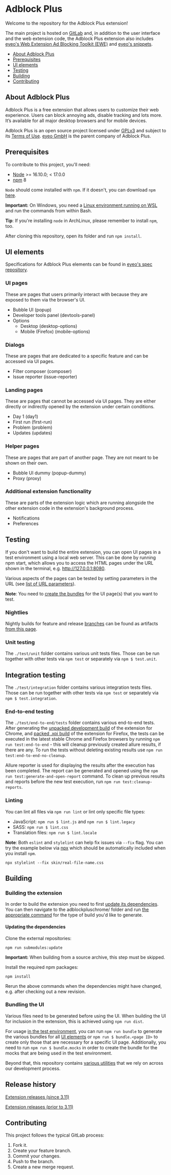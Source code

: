 # Adblock Plus

Welcome to the repository for the Adblock Plus extension!

The main project is hosted on [GitLab][abp-ui] and, in addition to the user
interface and the web extension code, the Adblock Plus extension also includes
[eyeo's Web Extension Ad Blocking Toolkit (EWE)][eyeo-ewe] and
[eyeo's snippets][eyeo-snippets].

- [About Adblock Plus](#about-adblock-plus)
- [Prerequisites](#prerequisites)
- [UI elements](#ui-elements)
- [Testing](#testing)
- [Building](#building)
- [Contributing](#contributing)

## About Adblock Plus

Adblock Plus is a free extension that allows users to customize their web
experience. Users can block annoying ads, disable tracking and lots more. It’s
available for all major desktop browsers and for mobile devices.

Adblock Plus is an open source project licensed under [GPLv3][gpl3] and subject
to its [Terms of Use][eyeo-terms]. [eyeo GmbH][eyeo] is the parent company of
Adblock Plus.

## Prerequisites

To contribute to this project, you'll need:

- [Node][nodejs] >= 16.10.0; < 17.0.0
- [npm][npm] 8

`Node` should come installed with `npm`. If it doesn't, you can
download `npm` [here][npm].

**Important:** On Windows, you need a [Linux environment running on WSL][ms-wsl]
and run the commands from within Bash.

**Tip**: If you're installing `node` in ArchLinux, please remember to install
`npm`, too.

After cloning this repository, open its folder and run `npm install`.

## UI elements

Specifications for Adblock Plus elements can be found in [eyeo's spec
repository][abp-spec].

### UI pages

These are pages that users primarily interact with because they are exposed to
them via the browser's UI.

- Bubble UI (popup)
- Developer tools panel (devtools-panel)
- Options
  - Desktop (desktop-options)
  - Mobile (Firefox) (mobile-options)

### Dialogs

These are pages that are dedicated to a specific feature and can be accessed via
UI pages.

- Filter composer (composer)
- Issue reporter (issue-reporter)

### Landing pages

These are pages that cannot be accessed via UI pages. They are either directly
or indirectly opened by the extension under certain conditions.

- Day 1 (day1)
- First run (first-run)
- Problem (problem)
- Updates (updates)

### Helper pages

These are pages that are part of another page. They are not meant to be shown on
their own.

- Bubble UI dummy (popup-dummy)
- Proxy (proxy)

### Additional extension functionality

These are parts of the extension logic which are running alongside the other
extension code in the extension's background process.

- Notifications
- Preferences

## Testing

If you don't want to build the entire extension, you can open UI pages in a test
environment using a local web server. This can be done by running npm start,
which allows you to access the HTML pages under the URL shown in the terminal,
e.g. http://127.0.0.1:8080.

Various aspects of the pages can be tested by setting parameters in the URL (see
[list of URL parameters](docs/test-env.md#url-parameters)).

**Note**: You need to [create the bundles](#bundling) for the UI page(s) that
you want to test.

### Nightlies

Nightly builds for feature and release [branches][wiki-branches] can be found
as artifacts [from this page][abp-ui-nightlies].

### Unit testing

The `./test/unit` folder contains various unit tests files. Those can be run
together with other tests via `npm test` or separately via `npm $ test.unit`.

## Integration testing

The `./test/integration` folder contains various integration tests files. Those
can be run together with other tests via `npm test` or separately via
`npm $ test.integration`.

### End-to-end testing

The `./test/end-to-end/tests` folder contains various end-to-end tests. After
generating the [unpacked development build][abp-webext-readme-devenv] of the
extension for Chrome, and [packed .xpi build][abp-webext-readme-build]
of the extension for Firefox, the tests can be executed in the latest stable
Chrome and Firefox browsers by running `npm run test:end-to-end` - this will
cleanup previously created allure results, if there are any. To run the tests
without deleting existing results use `npm run test:end-to-end-no-cleanup`.

Allure reporter is used for displaying the results after the execution has been
completed. The report can be generated and opened using the
`npm run test:generate-and-open-report` command. To clean up previous results
and reports before the new test execution, run `npm run test:cleanup-reports`.

### Linting

You can lint all files via `npm run lint` or lint only specific file types:
- JavaScript: `npm run $ lint.js` and `npm run $ lint.legacy`
- SASS: `npm run $ lint.css`
- Translation files: `npm run $ lint.locale`

**Note**: Both `eslint` and `stylelint` can help fix issues via `--fix` flag.
You can try the example below via [npx][npx] which should be automatically
included when you install `npm`.

`npx stylelint --fix skin/real-file-name.css`

## Building

### Building the extension

In order to build the extension you need to first
[update its dependencies](#updating-the-dependencies). You can then navigate
to the adblockpluschrome/ folder and run
[the appropriate command][abp-webext-readme-build] for the type of build you'd
like to generate.

#### Updating the dependencies

Clone the external repositories:

`npm run submodules:update`

**Important:** When building from a source archive, this step must be skipped.

Install the required npm packages:

`npm install`

Rerun the above commands when the dependencies might have changed,
e.g. after checking out a new revision.

### Bundling the UI

Various files need to be generated before using the UI. When building the UI
for inclusion in the extension, this is achieved using `npm run dist`.

For usage [in the test environment](#testing), you can run `npm run bundle` to
generate the various bundles for all [UI elements](#ui-elements) or
`npm run $ bundle.<page ID>` to create only those that are necessary for a
specific UI page.  Additionally, you need to run `npm run $ bundle.mocks` in
order to create the bundle for the mocks that are being used in the test
environment.

Beyond that, this repository contains [various utilities][wiki-utils] that we
rely on across our development process.

## Release history

[Extension releases (since 3.11)][abp-ui-tags]

[Extension releases (prior to 3.11)][abp-webext-releases]

## Contributing

This project follows the typical GitLab process:

1. Fork it.
2. Create your feature branch.
3. Commit your changes.
4. Push to the branch.
5. Create a new merge request.



[abp-spec]: https://gitlab.com/eyeo/specs/spec/tree/master/spec/abp
[abp-ui]: https://gitlab.com/eyeo/adblockplus/abpui/adblockplusui/
[abp-ui-nightlies]: https://gitlab.com/eyeo/adblockplus/abpui/adblockplusui/-/pipelines?scope=branches
[abp-ui-tags]: https://gitlab.com/eyeo/adblockplus/abpui/adblockplusui/tags
[abp-webext-readme-build]: /adblockpluschrome/README.md#building
[abp-webext-readme-devenv]: /adblockpluschrome/README.md#development-environment
[abp-webext-releases]: https://github.com/adblockplus/adblockpluschrome/releases
[badge-pipeline-image]: https://gitlab.com/eyeo/adblockplus/abpui/adblockplusui/badges/master/pipeline.svg
[badge-pipeline-link]: https://gitlab.com/eyeo/adblockplus/abpui/adblockplusui/-/commits/master
[eyeo]: https://eyeo.com/
[eyeo-ewe]: https://gitlab.com/eyeo/adblockplus/abc/webext-sdk
[eyeo-snippets]: https://gitlab.com/eyeo/snippets
[eyeo-terms]: https://adblockplus.org/terms
[gpl3]: https://www.gnu.org/licenses/gpl.html
[ms-wsl]: https://docs.microsoft.com/windows/wsl/install-win10
[nodejs]: https://nodejs.org/en/
[npm]: https://www.npmjs.com/get-npm
[npx]: https://medium.com/@maybekatz/introducing-npx-an-npm-package-runner-55f7d4bd282b
[wiki-branches]: https://gitlab.com/eyeo/adblockplus/abpui/adblockplusui/wikis/development-workflow#naming-schemes
[wiki-utils]: https://gitlab.com/eyeo/adblockplus/abpui/adblockplusui/-/wikis/utilities
